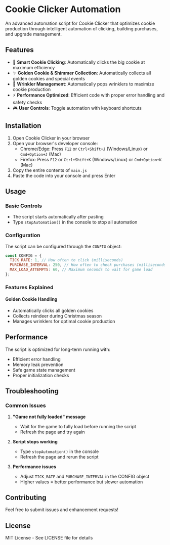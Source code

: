 # Cookie Clicker Automation

An advanced automation script for Cookie Clicker that optimizes cookie production through intelligent automation of clicking, building purchases, and upgrade management.

## Features

- 🍪 **Smart Cookie Clicking**: Automatically clicks the big cookie at maximum efficiency
- ✨ **Golden Cookie & Shimmer Collection**: Automatically collects all golden cookies and special events
- 🎯 **Wrinkler Management**: Automatically pops wrinklers to maximize cookie production
- ⚡ **Performance Optimized**: Efficient code with proper error handling and safety checks
- 🎮 **User Controls**: Toggle automation with keyboard shortcuts

## Installation

1. Open Cookie Clicker in your browser
2. Open your browser's developer console:
   - Chrome/Edge: Press `F12` or `Ctrl+Shift+J` (Windows/Linux) or `Cmd+Option+J` (Mac)
   - Firefox: Press `F12` or `Ctrl+Shift+K` (Windows/Linux) or `Cmd+Option+K` (Mac)
3. Copy the entire contents of `main.js`
4. Paste the code into your console and press Enter

## Usage

### Basic Controls

- The script starts automatically after pasting
- Type `stopAutomation()` in the console to stop all automation

### Configuration

The script can be configured through the `CONFIG` object:

```javascript
const CONFIG = {
  TICK_RATE: 1, // How often to click (milliseconds)
  PURCHASE_INTERVAL: 250, // How often to check purchases (milliseconds)
  MAX_LOAD_ATTEMPTS: 60, // Maximum seconds to wait for game load
};
```

### Features Explained

#### Golden Cookie Handling

- Automatically clicks all golden cookies
- Collects reindeer during Christmas season
- Manages wrinklers for optimal cookie production

## Performance

The script is optimized for long-term running with:

- Efficient error handling
- Memory leak prevention
- Safe game state management
- Proper initialization checks

## Troubleshooting

### Common Issues

1. **"Game not fully loaded" message**

   - Wait for the game to fully load before running the script
   - Refresh the page and try again

2. **Script stops working**

   - Type `stopAutomation()` in the console
   - Refresh the page and rerun the script

3. **Performance issues**
   - Adjust `TICK_RATE` and `PURCHASE_INTERVAL` in the CONFIG object
   - Higher values = better performance but slower automation

## Contributing

Feel free to submit issues and enhancement requests!

## License

MIT License - See LICENSE file for details
